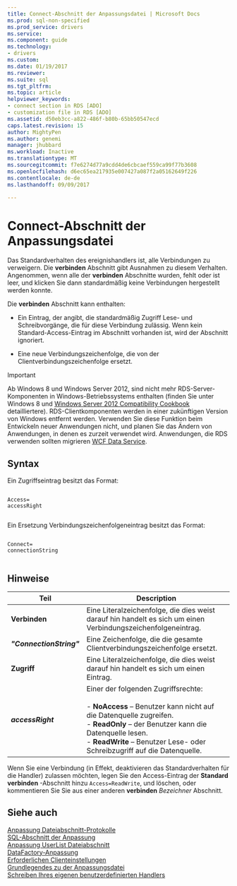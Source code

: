 ```yaml
---
title: Connect-Abschnitt der Anpassungsdatei | Microsoft Docs
ms.prod: sql-non-specified
ms.prod_service: drivers
ms.service: 
ms.component: guide
ms.technology:
- drivers
ms.custom: 
ms.date: 01/19/2017
ms.reviewer: 
ms.suite: sql
ms.tgt_pltfrm: 
ms.topic: article
helpviewer_keywords:
- connect section in RDS [ADO]
- customization file in RDS [ADO]
ms.assetid: d50eb3cc-a822-486f-b80b-65bb50547ecd
caps.latest.revision: 15
author: MightyPen
ms.author: genemi
manager: jhubbard
ms.workload: Inactive
ms.translationtype: MT
ms.sourcegitcommit: f7e6274d77a9cdd4de6cbcaef559ca99f77b3608
ms.openlocfilehash: d6ec65ea217935e007427a087f2a05162649f226
ms.contentlocale: de-de
ms.lasthandoff: 09/09/2017

---
```

# <a name="customization-file-connect-section"></a>Connect-Abschnitt der Anpassungsdatei
Das Standardverhalten des ereignishandlers ist, alle Verbindungen zu verweigern. Die **verbinden** Abschnitt gibt Ausnahmen zu diesem Verhalten. Angenommen, wenn alle der **verbinden** Abschnitte wurden, fehlt oder ist leer, und klicken Sie dann standardmäßig keine Verbindungen hergestellt werden konnte.  
  
 Die **verbinden** Abschnitt kann enthalten:  
  
-   Ein Eintrag, der angibt, die standardmäßig Zugriff Lese- und Schreibvorgänge, die für diese Verbindung zulässig. Wenn kein Standard-Access-Eintrag im Abschnitt vorhanden ist, wird der Abschnitt ignoriert.  
  
-   Eine neue Verbindungszeichenfolge, die von der Clientverbindungszeichenfolge ersetzt.  
  
> [!IMPORTANT]
>  Ab Windows 8 und Windows Server 2012, sind nicht mehr RDS-Server-Komponenten in Windows-Betriebssystems enthalten (finden Sie unter Windows 8 und [Windows Server 2012 Compatibility Cookbook](https://www.microsoft.com/en-us/download/details.aspx?id=27416) detailliertere). RDS-Clientkomponenten werden in einer zukünftigen Version von Windows entfernt werden. Verwenden Sie diese Funktion beim Entwickeln neuer Anwendungen nicht, und planen Sie das Ändern von Anwendungen, in denen es zurzeit verwendet wird. Anwendungen, die RDS verwenden sollten migrieren [WCF Data Service](http://go.microsoft.com/fwlink/?LinkId=199565).  
  
## <a name="syntax"></a>Syntax  
 Ein Zugriffseintrag besitzt das Format:  
  
```  
  
Access=  
accessRight  
  
```  
  
 Ein Ersetzung Verbindungszeichenfolgeneintrag besitzt das Format:  
  
```  
  
Connect=  
connectionString  
  
```  
  
## <a name="remarks"></a>Hinweise  
  
|Teil|Description|  
|----------|-----------------|  
|**Verbinden**|Eine Literalzeichenfolge, die dies weist darauf hin handelt es sich um einen Verbindungszeichenfolgeneintrag.|  
|***"ConnectionString"***|Eine Zeichenfolge, die die gesamte Clientverbindungszeichenfolge ersetzt.|  
|**Zugriff**|Eine Literalzeichenfolge, die dies weist darauf hin handelt es sich um einen Eintrag.|  
|***accessRight***|Einer der folgenden Zugriffsrechte:<br /><br /> -   **NoAccess** – Benutzer kann nicht auf die Datenquelle zugreifen.<br />-   **ReadOnly** – der Benutzer kann die Datenquelle lesen.<br />-   **ReadWrite** – Benutzer Lese- oder Schreibzugriff auf die Datenquelle.|  
  
 Wenn Sie eine Verbindung (in Effekt, deaktivieren das Standardverhalten für die Handler) zulassen möchten, legen Sie den Access-Eintrag der **Standard verbinden** -Abschnitt hinzu `Access=ReadWrite`, und löschen, oder kommentieren Sie Sie aus einer anderen **verbinden** *Bezeichner* Abschnitt.  
  
## <a name="see-also"></a>Siehe auch  
 [Anpassung Dateiabschnitt-Protokolle](../../../ado/guide/remote-data-service/customization-file-logs-section.md)   
 [SQL-Abschnitt der Anpassung](../../../ado/guide/remote-data-service/customization-file-sql-section.md)   
 [Anpassung UserList Dateiabschnitt](../../../ado/guide/remote-data-service/customization-file-userlist-section.md)   
 [DataFactory-Anpassung](../../../ado/guide/remote-data-service/datafactory-customization.md)   
 [Erforderlichen Clienteinstellungen](../../../ado/guide/remote-data-service/required-client-settings.md)   
 [Grundlegendes zu der Anpassungsdatei](../../../ado/guide/remote-data-service/understanding-the-customization-file.md)   
 [Schreiben Ihres eigenen benutzerdefinierten Handlers](../../../ado/guide/remote-data-service/writing-your-own-customized-handler.md)





